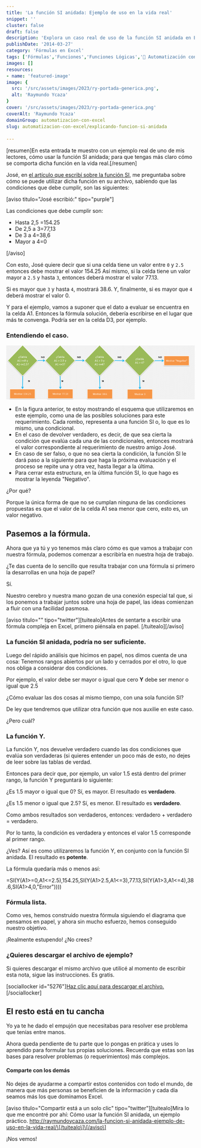 ```yaml
---
title: 'La función SI anidada: Ejemplo de uso en la vida real'
snippet: ''
cluster: false
draft: false 
description: 'Explora un caso real de uso de la función SI anidada en Excel. Descubre cómo aplicarla en situaciones cotidianas para obtener resultados precisos.'
publishDate: '2014-03-27'
category: 'Fórmulas en Excel'
tags: ['Fórmulas','Funciones','Funciones Lógicas','🤖 Automatización con Excel']
images: []
resources: 
- name: 'featured-image'
image: {
  src: '/src/assets/images/2023/ry-portada-generica.png',
  alt: 'Raymundo Ycaza'
}
cover: '/src/assets/images/2023/ry-portada-generica.png'
coverAlt: 'Raymundo Ycaza'
domainGroup: automatizacion-con-excel
slug: automatizacion-con-excel/explicando-funcion-si-anidada

---
```


\[resumen\]En esta entrada te muestro con un ejemplo real de uno de mis lectores, cómo usar la función SI anidada; para que tengas más claro cómo se comporta dicha función en la vida real.\[/resumen\]

José, en [el artículo que escribí sobre la función SI](http://raymundoycaza.com/funcion-si-anidada/ "La función SI"), me preguntaba sobre cómo se puede utilizar dicha función en su archivo, sabiendo que las condiciones que debe cumplir, son las siguientes:

\[aviso titulo="José escribió:" tipo="purple"\]

Las condiciones que debe cumplir son:

- Hasta 2,5 =154.25
- De 2,5 a 3=77,13
- De 3 a 4=38,6
- Mayor a 4=0

\[/aviso\]

Con esto, José quiere decir que si una celda tiene un valor entre `0` y `2.5` entonces debe mostrar el valor 154.25 Así mismo, si la celda tiene un valor mayor a `2.5` y hasta `3`, entonces deberá mostrar el valor 77.13.

Si es mayor que `3` y hasta `4`, mostrará 38.6. Y, finalmente, si es mayor que `4` deberá mostrar el valor 0.

Y para el ejemplo, vamos a suponer que el dato a evaluar se encuentra en la celda A1. Entonces la fórmula solución, debería escribirse en el lugar que más te convenga. Podría ser en la celda D3, por ejemplo.

### Entendiendo el caso.

[![Función SI anidada](/src/assets/images/2023/20140326-funcion-si-ejemplo-real000269-700x200.png)](http://raymundoycaza.com/wp-content/uploads//20140326-funcion-si-ejemplo-real000269.png)

- En la figura anterior, te estoy mostrando el esquema que utilizaremos en este ejemplo, como una de las posibles soluciones para este requerimiento. Cada rombo, representa a una función SI o, lo que es lo mismo, una condicional.
- En el caso de devolver verdadero, es decir, de que sea cierta la condición que evalúa cada una de las condicionales, entonces mostrará el valor correspondiente al requerimiento de nuestro amigo José.
- En caso de ser falso, o que no sea cierta la condición, la función SI le dará paso a la siguiente para que haga la próxima evaluación y el proceso se repite una y otra vez, hasta llegar a la última.
- Para cerrar esta estructura, en la última función SI, lo que hago es mostrar la leyenda "Negativo".

¿Por qué?

Porque la única forma de que no se cumplan ninguna de las condiciones propuestas es que el valor de la celda A1 sea menor que cero, esto es, un valor negativo.

## Pasemos a la fórmula.

Ahora que ya tú y yo tenemos más claro cómo es que vamos a trabajar con nuestra fórmula, podemos comenzar a escribirla en nuestra hoja de trabajo.

¿Te das cuenta de lo sencillo que resulta trabajar con una fórmula si primero la desarrollas en una hoja de papel?

Sí.

Nuestro cerebro y nuestra mano gozan de una conexión especial tal que, si los ponemos a trabajar juntos sobre una hoja de papel, las ideas comienzan a fluir con una facilidad pasmosa.

\[aviso titulo="" tipo="twitter"\]\[tuitealo\]Antes de sentarte a escribir una fórmula compleja en Excel, primero piénsala en papel. \[/tuitealo\]\[/aviso\]

### La función SI anidada, podría no ser suficiente.

Luego del rápido análisis que hicimos en papel, nos dimos cuenta de una cosa: Tenemos rangos abiertos por un lado y cerrados por el otro, lo que nos obliga a considerar dos condiciones.

Por ejemplo, el valor debe ser mayor o igual que cero **Y** debe ser menor o igual que 2.5

¿Cómo evaluar las dos cosas al mismo tiempo, con una sola función SI?

De ley que tendremos que utilizar otra función que nos auxilie en este caso.

¿Pero cuál?

### La función Y.

La función Y, nos devuelve verdadero cuando las dos condiciones que evalúa son verdaderas (si quieres entender un poco más de esto, no dejes de leer sobre las tablas de verdad.

Entonces para decir que, por ejemplo, un valor 1.5 está dentro del primer rango, la función Y preguntará lo siguiente:

¿Es 1.5 mayor o igual que 0? Sí, es mayor. El resultado es **verdadero**.

¿Es 1.5 menor o igual que 2.5? Sí, es menor. El resultado es **verdadero**.

Como ambos resultados son verdaderos, entonces: verdadero + verdadero = verdadero.

Por lo tanto, la condición es verdadera y entonces el valor 1.5 corresponde al primer rango.

¿Ves? Así es como utilizaremos la función Y, en conjunto con la función SI anidada. El resultado es **potente**.

La fórmula quedaría más o menos así:

\=SI(Y(A1\>=0,A1<=2.5),154.25,SI(Y(A1\>2.5,A1<=3),77.13,SI(Y(A1\>3,A1<=4),38.6,SI(A1\>4,0,"Error"))))

### Fórmula lista.

Como ves, hemos construido nuestra fórmula siguiendo el diagrama que pensamos en papel, y ahora sin mucho esfuerzo, hemos conseguido nuestro objetivo.

¡Realmente estupendo! ¿No crees?

### ¿Quieres descargar el archivo de ejemplo?

Si quieres descargar el mismo archivo que utilicé al momento de escribir esta nota, sigue las instrucciones. Es gratis.

\[sociallocker id="5276"\][Haz clic aquí para descargar el archivo.](http://raymundoycaza.com/wp-content/uploads//20140326-funcion-si-ejemplo-real_adjunto.xlsx "Descargar el archivo de ejemplo.")\[/sociallocker\]

## El resto está en tu cancha

Yo ya te he dado el empujón que necesitabas para resolver ese problema que tenías entre manos.

Ahora queda pendiente de tu parte que lo pongas en prática y uses lo aprendido para formular tus propias soluciones. Recuerda que estas son las bases para resolver problemas (o requerimientos) más complejos.

#### Comparte con los demás

No dejes de ayudarme a compartir estos contenidos con todo el mundo, de manera que más personas se beneficien de la información y cada día seamos más los que dominamos Excel.

\[aviso titulo="Compartir está a un solo clic" tipo="twitter"\]\[tuitealo\]Mira lo que me encontré por ahí: Cómo usar la función SI anidada, un ejemplo práctico. http://raymundoycaza.com/la-funcion-si-anidada-ejemplo-de-uso-en-la-vida-real/\[/tuitealo\]\[/aviso\]

¡Nos vemos!
